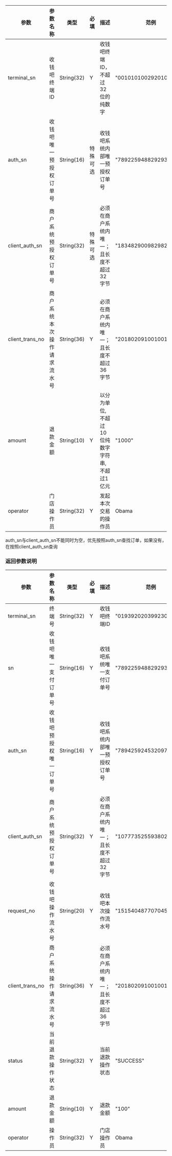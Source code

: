 | 参数 | 参数名称 | 类型 | 必填 | 描述 | 范例 |
| --- | --- | --- | --- | --- | --- |
| terminal\_sn | 收钱吧终端ID | String\(32\) | Y | 收钱吧终端ID，不超过32位的纯数字 | "00101010029201012912" |
| auth\_sn | 收钱吧唯一预授权订单号 | String\(16\) | 特殊可选 | 收钱吧系统内部唯一预授权订单号 | "7892259488292938" |
|client\_auth\_sn | 商户系统预授权订单号 | String\(32\) | 特殊可选 | 必须在商户系统内唯一；且长度不超过32字节 | "18348290098298292838"|
| client\_trans\_no | 商户系统本次操作请求流水号 | String\(36\) | Y | 必须在商户系统内唯一；且长度不超过36字节 | "201802091001001" |
| amount | 退款金额 | String\(10\) | Y | 以分为单位,不超过10位纯数字字符串,不超过1亿元 | "1000" |
| operator | 门店操作员 | String\(32\) | Y | 发起本次交易的操作员 | Obama |

auth\_sn与client\_auth\_sn不能同时为空，优先按照auth\_sn查找订单，如果没有，在按照client\_auth\_sn查询

### 返回参数说明

| 参数 | 参数名称 | 类型 | 必填 | 描述 | 范例 |
| --- | --- | --- | --- | --- | --- |
| terminal\_sn | 终端号 | String\(32\) | Y | 收钱吧终端ID | "01939202039923029" |
| sn | 收钱吧唯一支付订单号 | String\(16\) | Y | 收钱吧系统唯一支付订单号 | "7892259488292938" |
| auth\_sn | 收钱吧预授权唯一订单号 | String\(16\) | Y | 收钱吧系统内部唯一预授权订单号 | "7894259245320979"|
| client\_auth\_sn | 商户系统预授权订单号 | String\(32\) | Y | 必须在商户系统内唯一；且长度不超过32字节 | "1077735255938023" |
| request\_no | 收钱吧操作流水号 | String\(20\) | Y | 收钱吧本次操作流水号 | "15154048770704543281" |
| client\_trans\_no | 商户系统操作请求流水号 | String\(36\) | Y | 必须在商户系统内唯一；且长度不超过36字节 | "201802091001001" |
| status | 当前退款操作状态 | String\(32\) | Y | 当前退款操作状态 | "SUCCESS" |
| amount | 退款金额 | String\(10\) | Y | 退款金额 | "100" |
| operator | 操作员 | String\(32\) | Y | 门店操作员 | Obama |



